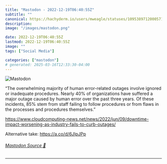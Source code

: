```yaml
---
title: "Mastodon - 2022-12-19T06:40:55Z"
subtitle: ""
canonical: https://hachyderm.io/users/mweagle/statuses/109538971200057106
description:
image: "/images/mastodon.png"

date: 2022-12-19T06:40:55Z
lastmod: 2022-12-19T06:40:55Z
image: ""
tags: ["Social Media"]

categories: ["mastodon"]
# generated: 2025-03-16T12:33:30-04:00
---
```

![Mastodon](/images/mastodon.png)

<p>“The overwhelming majority of human error-related outages involve ignored or inadequate procedures. Nearly 40% of organizations have suffered a major outage caused by human error over the past three years. Of these incidents, 85% stem from staff failing to follow procedures or from flaws in the processes and procedures themselves.”</p><p><a href="https://www.cloudcomputing-news.net/news/2022/jun/09/downtime-impact-worsening-as-industry-fails-to-curb-outages/" target="_blank" rel="nofollow noopener noreferrer" translate="no"><span class="invisible">https://www.</span><span class="ellipsis">cloudcomputing-news.net/news/2</span><span class="invisible">022/jun/09/downtime-impact-worsening-as-industry-fails-to-curb-outages/</span></a></p><p>Alternative take: <a href="https://a.co/d/6JlpJPp" target="_blank" rel="nofollow noopener noreferrer" translate="no"><span class="invisible">https://</span><span class="">a.co/d/6JlpJPp</span><span class="invisible"></span></a></p>


###### [Mastodon Source 🐘](https://hachyderm.io/@mweagle/109538971200057106)

___
